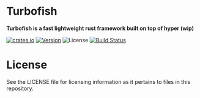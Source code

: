 # Turbofish

**Turbofish is a fast lightweight rust framework built on top of hyper (wip)**

[![crates.io](http://img.shields.io/crates/v/turbofish?style=for-the-badge)](https://crates.io/crates/turbofish)
[![Version](https://img.shields.io/static/v1?style=for-the-badge&label=RUSTC&message=1.47&color=b5651d)](https://blog.rust-lang.org/2020/10/08/Rust-1.47.html)
![License](https://img.shields.io/crates/l/turbofish.svg?style=for-the-badge)
[![Build Status](http://img.shields.io/github/workflow/status/ibraheemdev/turbofish/Rust?style=for-the-badge)](https://github.com/ibraheemdev/turbofish/actions)

# License

See the LICENSE file for licensing information as it pertains to files in this repository.
